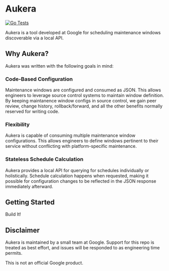 # Aukera

[![Go Tests](https://github.com/google/aukera/workflows/Go%20Tests/badge.svg)](https://github.com/google/aukera/actions?query=workflow%3A%22Go+Tests%22)

Aukera is a tool developed at Google for scheduling maintenance windows
discoverable via a local API.

## Why Aukera?

Aukera was written with the following goals in mind:

### Code-Based Configuration

Maintenance windows are configured and consumed as JSON. This allows engineers
to leverage source control systems to maintain window definition. By keeping
maintanence window configs in source control, we gain peer review, change
history, rollback/forward, and all the other benefits normally reserved for
writing code.

### Flexibility

Aukera is capable of consuming multiple maintenance window configurations. This
allows engineers to define windows pertinent to their service without
conflicting with platform-specific maintenance.

### Stateless Schedule Calculation

Aukera provides a local API for querying for schedules individually or
holistically. Schedule calculation happens when requested, making it possible
for configuration changes to be reflected in the JSON response immediately
afterward.

## Getting Started

Build It!

## Disclaimer

Aukera is maintained by a small team at Google. Support for this repo is treated
as best effort, and issues will be responded to as engineering time permits.

This is not an official Google product.
